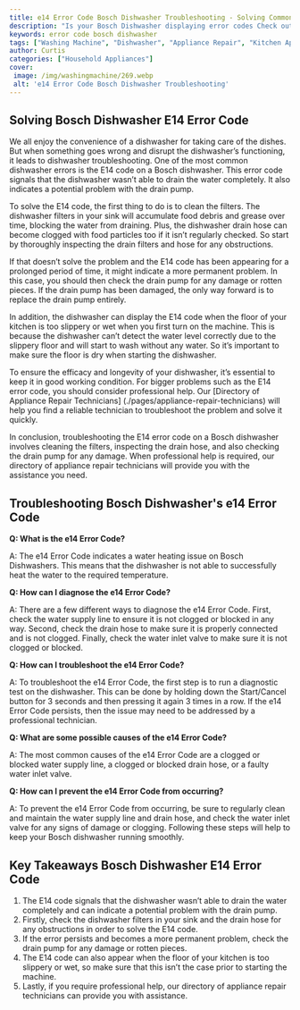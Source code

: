 ```yaml
---
title: e14 Error Code Bosch Dishwasher Troubleshooting - Solving Common Problems
description: "Is your Bosch Dishwasher displaying error codes Check out our guide to solving common Bosch Dishwasher troubleshooting with e14 Error Code Learn how to fix your dishwasher and get it back on the job"
keywords: error code bosch dishwasher
tags: ["Washing Machine", "Dishwasher", "Appliance Repair", "Kitchen Appliances", "Clean Appliance", "Appliance Brand"]
author: Curtis
categories: ["Household Appliances"]
cover: 
 image: /img/washingmachine/269.webp
 alt: 'e14 Error Code Bosch Dishwasher Troubleshooting'
---
```

## Solving Bosch Dishwasher E14 Error Code

We all enjoy the convenience of a dishwasher for taking care of the dishes. But when something goes wrong and disrupt the dishwasher’s functioning, it leads to dishwasher troubleshooting. One of the most common dishwasher errors is the E14 code on a Bosch dishwasher. This error code signals that the dishwasher wasn’t able to drain the water completely. It also indicates a potential problem with the drain pump. 

To solve the E14 code, the first thing to do is to clean the filters. The dishwasher filters in your sink will accumulate food debris and grease over time, blocking the water from draining. Plus, the dishwasher drain hose can become clogged with food particles too if it isn’t regularly checked. So start by thoroughly inspecting the drain filters and hose for any obstructions.

If that doesn’t solve the problem and the E14 code has been appearing for a prolonged period of time, it might indicate a more permanent problem. In this case, you should then check the drain pump for any damage or rotten pieces. If the drain pump has been damaged, the only way forward is to replace the drain pump entirely. 

In addition, the dishwasher can display the E14 code when the floor of your kitchen is too slippery or wet when you first turn on the machine. This is because the dishwasher can’t detect the water level correctly due to the slippery floor and will start to wash without any water. So it’s important to make sure the floor is dry when starting the dishwasher.

To ensure the efficacy and longevity of your dishwasher, it’s essential to keep it in good working condition. For bigger problems such as the E14 error code, you should consider professional help. Our [Directory of Appliance Repair Technicians] (./pages/appliance-repair-technicians) will help you find a reliable technician to troubleshoot the problem and solve it quickly. 

In conclusion, troubleshooting the E14 error code on a Bosch dishwasher involves cleaning the filters, inspecting the drain hose, and also checking the drain pump for any damage. When professional help is required, our directory of appliance repair technicians will provide you with the assistance you need.

## Troubleshooting Bosch Dishwasher's e14 Error Code

**Q: What is the e14 Error Code?**

A: The e14 Error Code indicates a water heating issue on Bosch Dishwashers. This means that the dishwasher is not able to successfully heat the water to the required temperature.

**Q: How can I diagnose the e14 Error Code?**

A: There are a few different ways to diagnose the e14 Error Code. First, check the water supply line to ensure it is not clogged or blocked in any way. Second, check the drain hose to make sure it is properly connected and is not clogged. Finally, check the water inlet valve to make sure it is not clogged or blocked.

**Q: How can I troubleshoot the e14 Error Code?**

A: To troubleshoot the e14 Error Code, the first step is to run a diagnostic test on the dishwasher. This can be done by holding down the Start/Cancel button for 3 seconds and then pressing it again 3 times in a row. If the e14 Error Code persists, then the issue may need to be addressed by a professional technician.

**Q: What are some possible causes of the e14 Error Code?**

A: The most common causes of the e14 Error Code are a clogged or blocked water supply line, a clogged or blocked drain hose, or a faulty water inlet valve.

**Q: How can I prevent the e14 Error Code from occurring?**

A: To prevent the e14 Error Code from occurring, be sure to regularly clean and maintain the water supply line and drain hose, and check the water inlet valve for any signs of damage or clogging. Following these steps will help to keep your Bosch dishwasher running smoothly.

## Key Takeaways Bosch Dishwasher E14 Error Code
1. The E14 code signals that the dishwasher wasn’t able to drain the water completely and can indicate a potential problem with the drain pump.
2. Firstly, check the dishwasher filters in your sink and the drain hose for any obstructions in order to solve the E14 code.
3. If the error persists and becomes a more permanent problem, check the drain pump for any damage or rotten pieces.
4. The E14 code can also appear when the floor of your kitchen is too slippery or wet, so make sure that this isn’t the case prior to starting the machine.
5. Lastly, if you require professional help, our directory of appliance repair technicians can provide you with assistance.
